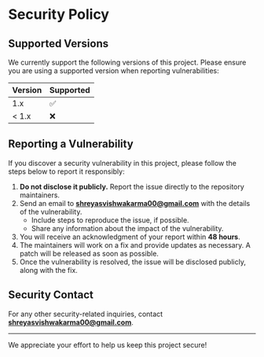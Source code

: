 # Security Policy

## Supported Versions

We currently support the following versions of this project. Please ensure you are using a supported version when reporting vulnerabilities:

| Version | Supported          |
|---------|--------------------|
| 1.x     | :white_check_mark: |
| < 1.x   | :x:                |

## Reporting a Vulnerability

If you discover a security vulnerability in this project, please follow the steps below to report it responsibly:

1. **Do not disclose it publicly.** Report the issue directly to the repository maintainers.
2. Send an email to **[shreyasvishwakarma00@gmail.com](mailto:shreyasvishwakarma00@gmail.com)** with the details of the vulnerability.
   - Include steps to reproduce the issue, if possible.
   - Share any information about the impact of the vulnerability.
3. You will receive an acknowledgment of your report within **48 hours**.
4. The maintainers will work on a fix and provide updates as necessary. A patch will be released as soon as possible.
5. Once the vulnerability is resolved, the issue will be disclosed publicly, along with the fix.

## Security Contact

For any other security-related inquiries, contact **[shreyasvishwakarma00@gmail.com](mailto:shreyasvishwakarma00@gmail.com)**.

---

We appreciate your effort to help us keep this project secure!
